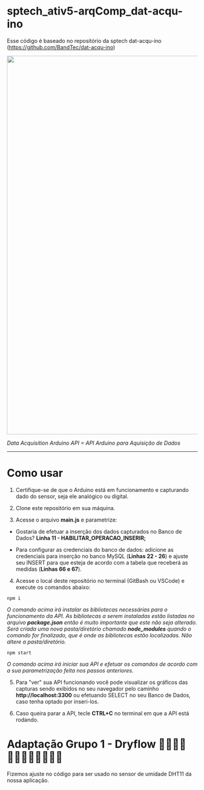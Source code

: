 # sptech_ativ5-arqComp_dat-acqu-ino

Esse código é baseado no repositório da sptech dat-acqu-ino (https://github.com/BandTec/dat-acqu-ino)

<img src="https://user-images.githubusercontent.com/46379117/189931169-9df7b283-bf43-4af4-8154-b1669862090e.png" width="1000px">

_Data Acquisition Arduino API = API Arduino para Aquisição de Dados_

<hr>

# Como usar

1. Certifique-se de que o Arduino está em funcionamento e capturando dado do sensor, seja ele analógico ou digital.

1. Clone este repositório em sua máquina.

1. Acesse o arquivo **main.js** e parametrize:

- Gostaria de efetuar a inserção dos dados capturados no Banco de Dados? **Linha 11 - HABILITAR_OPERACAO_INSERIR;**

- Para configurar as credenciais do banco de dados: adicione as credenciais para inserção no banco MySQL (**Linhas 22 - 26**) e ajuste seu INSERT para que esteja de acordo com a tabela que receberá as medidas (**Linhas 66 e 67**).

4. Acesse o local deste repositório no terminal (GitBash ou VSCode) e execute os comandos abaixo:

```
npm i
```

_O comando acima irá instalar as bibliotecas necessárias para o funcionamento da API. As bibliotecas a serem instaladas estão listadas no arquivo **package.json** então é muito importante que este não seja alterado. Será criada uma nova pasta/diretório chamado **node_modules** quando o comando for finalizado, que é onde as bibliotecas estão localizadas. Não altere a pasta/diretório._

```
npm start
```

_O comando acima irá iniciar sua API e efetuar os comandos de acordo com a sua parametrização feita nos passos anteriores._

5. Para "ver" sua API funcionando você pode visualizar os gráficos das capturas sendo exibidos no seu navegador pelo caminho **http://localhost:3300** ou efetuando SELECT no seu Banco de Dados, caso tenha optado por inseri-los.

6. Caso queira parar a API, tecle **CTRL+C** no terminal em que a API está rodando.

# Adaptação Grupo 1 - Dryflow 🧑‍🎓👩‍🎓🧑‍🎓👩‍🎓🧑‍🎓🧑‍🎓

Fizemos ajuste no código para ser usado no sensor de umidade DHT11 da nossa aplicação.
